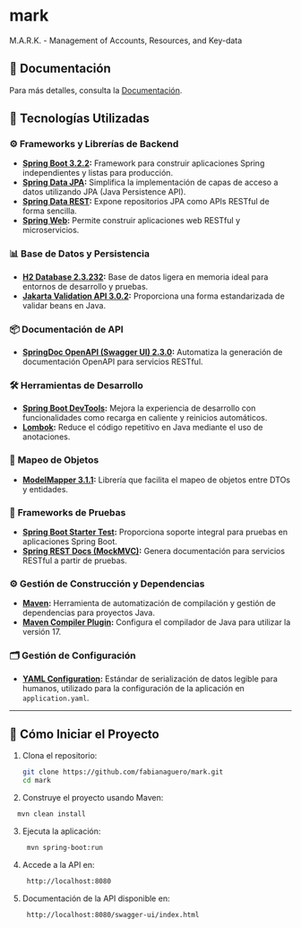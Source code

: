 # mark
M.A.R.K. - Management of Accounts, Resources, and Key-data  

## 📄 Documentación
Para más detalles, consulta la [Documentación](./doc/README.md).

## 🚀 Tecnologías Utilizadas

### ⚙️ **Frameworks y Librerías de Backend**
- **[Spring Boot 3.2.2](https://spring.io/projects/spring-boot):** Framework para construir aplicaciones Spring independientes y listas para producción.
- **[Spring Data JPA](https://spring.io/projects/spring-data-jpa):** Simplifica la implementación de capas de acceso a datos utilizando JPA (Java Persistence API).
- **[Spring Data REST](https://spring.io/projects/spring-data-rest):** Expone repositorios JPA como APIs RESTful de forma sencilla.
- **[Spring Web](https://docs.spring.io/spring-boot/docs/current/reference/htmlsingle/#web):** Permite construir aplicaciones web RESTful y microservicios.

### 📊 **Base de Datos y Persistencia**
- **[H2 Database 2.3.232](https://www.h2database.com/):** Base de datos ligera en memoria ideal para entornos de desarrollo y pruebas.
- **[Jakarta Validation API 3.0.2](https://jakarta.ee/specifications/bean-validation/3.0/):** Proporciona una forma estandarizada de validar beans en Java.

### 📦 **Documentación de API**
- **[SpringDoc OpenAPI (Swagger UI) 2.3.0](https://springdoc.org/):** Automatiza la generación de documentación OpenAPI para servicios RESTful.

### 🛠️ **Herramientas de Desarrollo**
- **[Spring Boot DevTools](https://docs.spring.io/spring-boot/docs/current/reference/html/using.html#using.devtools):** Mejora la experiencia de desarrollo con funcionalidades como recarga en caliente y reinicios automáticos.
- **[Lombok](https://projectlombok.org/):** Reduce el código repetitivo en Java mediante el uso de anotaciones.

### 🔄 **Mapeo de Objetos**
- **[ModelMapper 3.1.1](http://modelmapper.org/):** Librería que facilita el mapeo de objetos entre DTOs y entidades.

### 🧪 **Frameworks de Pruebas**
- **[Spring Boot Starter Test](https://docs.spring.io/spring-boot/docs/current/reference/html/features.html#features.testing):** Proporciona soporte integral para pruebas en aplicaciones Spring Boot.
- **[Spring REST Docs (MockMVC)](https://docs.spring.io/spring-restdocs/docs/current/reference/html5/):** Genera documentación para servicios RESTful a partir de pruebas.

### ⚙️ **Gestión de Construcción y Dependencias**
- **[Maven](https://maven.apache.org/):** Herramienta de automatización de compilación y gestión de dependencias para proyectos Java.
- **[Maven Compiler Plugin](https://maven.apache.org/plugins/maven-compiler-plugin/):** Configura el compilador de Java para utilizar la versión 17.

### 🗂️ **Gestión de Configuración**
- **[YAML Configuration](https://yaml.org/):** Estándar de serialización de datos legible para humanos, utilizado para la configuración de la aplicación en `application.yaml`.

---

## 🚀 Cómo Iniciar el Proyecto

1. Clona el repositorio:
   ```bash
   git clone https://github.com/fabianaguero/mark.git 
   cd mark
   ```

2. Construye el proyecto usando Maven:

  ```bash
    mvn clean install
  ```

3. Ejecuta la aplicación:
    
   ```bash
    mvn spring-boot:run
    ```

4. Accede a la API en:

   ```bash
    http://localhost:8080
    ```

5. Documentación de la API disponible en:

   ```bash
    http://localhost:8080/swagger-ui/index.html

    ```


